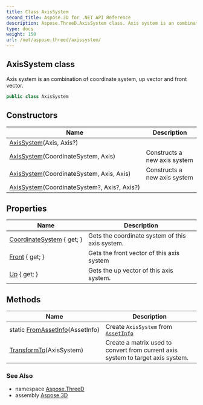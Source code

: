 ```yaml
---
title: Class AxisSystem
second_title: Aspose.3D for .NET API Reference
description: Aspose.ThreeD.AxisSystem class. Axis system is an combination of coordinate system up vector and front vector
type: docs
weight: 150
url: /net/aspose.threed/axissystem/
---
```

## AxisSystem class

Axis system is an combination of coordinate system, up vector and front vector.

```csharp
public class AxisSystem
```

## Constructors

| Name | Description |
| --- | --- |
| [AxisSystem](axissystem/#constructor)(Axis, Axis?) |  |
| [AxisSystem](axissystem/#constructor_1)(CoordinateSystem, Axis) | Constructs a new axis system |
| [AxisSystem](axissystem/#constructor_2)(CoordinateSystem, Axis, Axis) | Constructs a new axis system |
| [AxisSystem](axissystem/#constructor_3)(CoordinateSystem?, Axis?, Axis?) |  |

## Properties

| Name | Description |
| --- | --- |
| [CoordinateSystem](../../aspose.threed/axissystem/coordinatesystem/) { get; } | Gets the coordinate system of this axis system. |
| [Front](../../aspose.threed/axissystem/front/) { get; } | Gets the front vector of this axis system |
| [Up](../../aspose.threed/axissystem/up/) { get; } | Gets the up vector of this axis system. |

## Methods

| Name | Description |
| --- | --- |
| static [FromAssetInfo](../../aspose.threed/axissystem/fromassetinfo/)(AssetInfo) | Create `AxisSystem` from [`AssetInfo`](../assetinfo/) |
| [TransformTo](../../aspose.threed/axissystem/transformto/)(AxisSystem) | Create a matrix used to convert from current axis system to target axis system. |

### See Also

* namespace [Aspose.ThreeD](../../aspose.threed/)
* assembly [Aspose.3D](../../)


